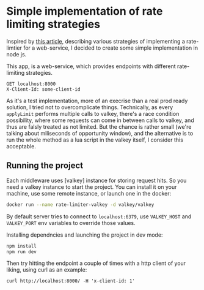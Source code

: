 # Simple implementation of rate limiting strategies

Inspired by [this article](https://smudge.ai/blog/ratelimit-algorithms),
describing various strategies of implementing a rate-limtier for a web-service,
I decided to create some simple implementation in node js.

This app, is a web-service, which provides endpoints with different
rate-limiting strategies.

```http
GET localhost:8000
X-Client-Id: some-client-id
```

As it's a test implementation, more of an execrise than a real prod ready
solution, I tried not to overcomplicate things. Technically, as every
`applyLimit` performs multiple calls to valkey, there's a race condition
possibility, where some requests can come in between calls to valkey, and thus
are falsly treated as not limited. But the chance is rather small (we're talking
about miliseconds of opportunity window), and the alternative is to run the
whole method as a lua script in the valkey itself, I consider this acceptable.

## Running the project

Each middleware uses [valkey] instance for storing request hits.
So you need a valkey instance to start the project. You can install it on
your machine, use some remote instance, or launch one in the docker:

```sh
docker run --name rate-limiter-valkey -d valkey/valkey
```

By default server tries to connect to `localhost:6379`, use `VALKEY_HOST` and
`VALKEY_PORT` env variables to override those values.

Installing dependncies and launching the project in dev mode:

```sh
npm install
npm run dev
```

Then try hitting the endpoint a couple of times with a http client of your
liking, using curl as an example:

```
curl http://localhost:8000/ -H 'x-client-id: 1'
```
